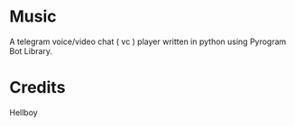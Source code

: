 # Music
A telegram voice/video chat ( vc ) player written in python using Pyrogram Bot Library.


# Credits
Hellboy

